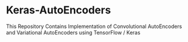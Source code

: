# Keras-AutoEncoders
This Repository Contains Implementation of 
Convolutional AutoEncoders and Variational AutoEncoders using TensorFlow / Keras 
